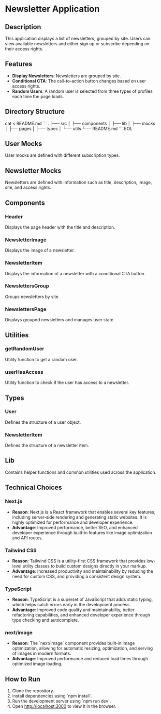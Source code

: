 # Newsletter Application

## Description

This application displays a list of newsletters, grouped by site. Users can view available newsletters and either sign up or subscribe depending on their access rights.

## Features

- **Display Newsletters**: Newsletters are grouped by site.
- **Conditional CTA**: The call-to-action button changes based on user access rights.
- **Random Users**: A random user is selected from three types of profiles each time the page loads.

## Directory Structure

cat <<EOL > README.md
\`\`\`
.
├── src
│   ├── components
│   ├── lib
│   ├── mocks
│   ├── pages
│   ├── types
│   └── utils
└── README.md
\`\`\`
EOL

## User Mocks

User mocks are defined with different subscription types.

## Newsletter Mocks

Newsletters are defined with information such as title, description, image, site, and access rights.

## Components

### Header

Displays the page header with the title and description.

### NewsletterImage

Displays the image of a newsletter.

### NewsletterItem

Displays the information of a newsletter with a conditional CTA button.

### NewslettersGroup

Groups newsletters by site.

### NewslettersPage

Displays grouped newsletters and manages user state.

## Utilities

### getRandomUser

Utility function to get a random user.

### userHasAccess

Utility function to check if the user has access to a newsletter.

## Types

### User

Defines the structure of a user object.

### NewsletterItem

Defines the structure of a newsletter item.

## Lib

Contains helper functions and common utilities used across the application.

## Technical Choices

### Next.js

- **Reason**: Next.js is a React framework that enables several key features, including server-side rendering and generating static websites. It is highly optimized for performance and developer experience.
- **Advantage**: Improved performance, better SEO, and enhanced developer experience through built-in features like image optimization and API routes.

### Tailwind CSS

- **Reason**: Tailwind CSS is a utility-first CSS framework that provides low-level utility classes to build custom designs directly in your markup.
- **Advantage**: Increased productivity and maintainability by reducing the need for custom CSS, and providing a consistent design system.

### TypeScript

- **Reason**: TypeScript is a superset of JavaScript that adds static typing, which helps catch errors early in the development process.
- **Advantage**: Improved code quality and maintainability, better refactoring capabilities, and enhanced developer experience through type checking and autocomplete.

### next/image

- **Reason**: The \`next/image\` component provides built-in image optimization, allowing for automatic resizing, optimization, and serving of images in modern formats.
- **Advantage**: Improved performance and reduced load times through optimized image loading.


## How to Run

1. Clone the repository.
2. Install dependencies using \`npm install\`.
3. Run the development server using \`npm run dev\`.
4. Open [http://localhost:3000](http://localhost:3000) to view it in the browser.
